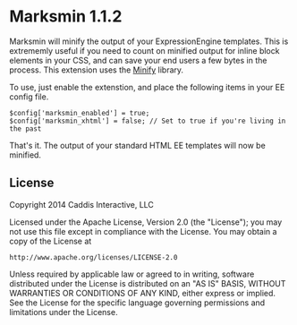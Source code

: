 # Marksmin 1.1.2

Marksmin will minify the output of your ExpressionEngine templates. This is extrememly useful if you need to count on minified output for inline block elements in your CSS, and can save your end users a few bytes in the process. This extension uses the [Minify](https://code.google.com/p/minify/) library.

To use, just enable the extenstion, and place the following items in your EE config file.

	$config['marksmin_enabled'] = true;
	$config['marksmin_xhtml'] = false; // Set to true if you're living in the past

That's it. The output of your standard HTML EE templates will now be minified.

## License

Copyright 2014 Caddis Interactive, LLC

Licensed under the Apache License, Version 2.0 (the "License");
you may not use this file except in compliance with the License.
You may obtain a copy of the License at

	http://www.apache.org/licenses/LICENSE-2.0

Unless required by applicable law or agreed to in writing, software
distributed under the License is distributed on an "AS IS" BASIS,
WITHOUT WARRANTIES OR CONDITIONS OF ANY KIND, either express or implied.
See the License for the specific language governing permissions and
limitations under the License.
